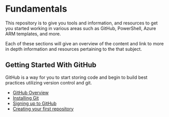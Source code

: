 # Fundamentals

This repository is to give you tools and information, and resources to get you started working in various areas such as GitHub, PowerShell, Azure ARM templates, and more.

Each of these sections will give an overview of the content and link to more in depth information and resources pertaining to the that subject.

## Getting Started With GitHub

GitHub is a way for you to start storing code and begin to build best practices utilizing version control and git.

  - [GitHub Overview](/Github/Overview.md)
  - [Installing Git](/Github/Overview.md#InstallingGit)
  - [Signing up to GitHub](/Github/Overview.md#SigninguptoGitHub)
  - [Creating your first repository](/Github/Overview.md#creating-your-first-repository)
